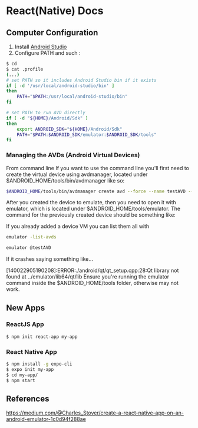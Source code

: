 # React(Native) Docs

## Computer Configuration

1. Install [Android Studio](https://developer.android.com/studio)
2. Configure PATH and such :
```bash
$ cd
$ cat .profile
(...)
# set PATH so it includes Android Studio bin if it exists
if [ -d '/usr/local/android-studio/bin' ]
then
	PATH="$PATH:/usr/local/android-studio/bin"
fi

# set PATH to run AVD directly
if [ -d "${HOME}/Android/Sdk" ]
then
	export ANDROID_SDK="${HOME}/Android/Sdk"
	PATH="$PATH:$ANDROID_SDK/emulator:$ANDROID_SDK/tools"
fi
```

### Managing the AVDs (Android Virtual Devices)

From command line
If you want to use the command line you'll first need to create the virtual device using avdmanager, located under $ANDROID_HOME/tools/bin/avdmanager like so:

```bash
$ANDROID_HOME/tools/bin/avdmanager create avd --force --name testAVD --abi google_apis/x86_64 --package 'system-images;android-23;google_apis;x86_64'
```
After you created the device to emulate, then you need to open it with emulator, which is located under $ANDROID_HOME/tools/emulator. The command for the previously created device should be something like:


If you already added a device VM you can list them all with
```bash
emulator -list-avds
```

```bash
emulator @testAVD
```
If it crashes saying something like...

[140022905190208]:ERROR:./android/qt/qt_setup.cpp:28:Qt library not found at ../emulator/lib64/qt/lib
Ensure you're running the emulator command inside the $ANDROID_HOME/tools folder, otherwise may not work.



## New Apps

### ReactJS App

```bash
$ npm init react-app my-app
```

### React Native App
```bash
$ npm install -g expo-cli
$ expo init my-app
$ cd my-app/
$ npm start
```

## References

https://medium.com/@Charles_Stover/create-a-react-native-app-on-an-android-emulator-1c0d94f288ae
